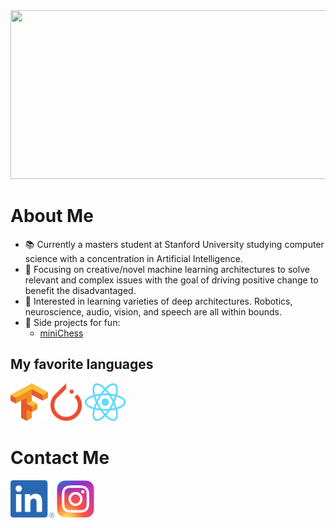 <img src="./intro.gif" width="1000" height="270">

# About Me
- :books: Currently a masters student at Stanford University studying computer science with a concentration in Artificial Intelligence.
- :flight_departure: Focusing on creative/novel machine learning architectures to solve relevant and complex issues with the goal of driving positive change to benefit the disadvantaged. 
- :mag_right: Interested in learning varieties of deep architectures. Robotics, neuroscience, audio, vision, and speech are all within bounds.
- :space_invader: Side projects for fun:
  - [miniChess]("")

## My favorite languages
<a href="https://www.tensorflow.org"><img src="./images/tensorflow.svg.png" width="60" height="60"></a>
<a href="https://pytorch.org"><img src="./images/pytorch.svg.png" width="50" height="60"></a>
<a href="https://react.dev"><img src="./images/reactjs.svg.png" width="67" height="60"></a>


# Contact Me
<a href="https://linkedin.com/jack-michaels"><img src="./images/linkedin.png" width="70" height="60"></a>
<a href="https://instagram.com/jackfm23"><img src="./images/instagram.svg.png" width="60" height="60"></a>
